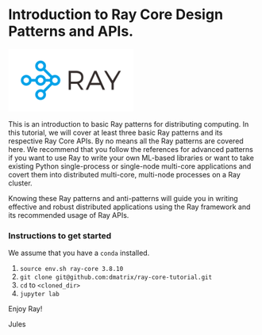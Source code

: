 # Introduction to Ray Core Design Patterns and APIs.

<img src="images/ray-logo.png" height="50%" width="50%">


This is an introduction to basic Ray patterns for distributing computing. In this tutorial, we will cover at least three basic Ray patterns and its respective Ray Core APIs. By no means all the Ray patterns are covered here. We recommend that you follow the references for advanced patterns if you want to use Ray to write your own ML-based libraries or want to take existing Python single-process or single-node multi-core applications and covert them into distributed multi-core, multi-node processes on a Ray cluster.

Knowing these Ray patterns and anti-patterns will guide you in writing effective and robust distributed applications 
using the Ray framework and its recommended usage of Ray APIs.

### Instructions to get started

We assume that you have a `conda` installed.

 1. `source env.sh ray-core 3.8.10` 
 3. `git clone git@github.com:dmatrix/ray-core-tutorial.git`
 4. `cd` to `<cloned_dir>`
 5. `jupyter lab`
 
 Enjoy Ray!
 
 Jules

